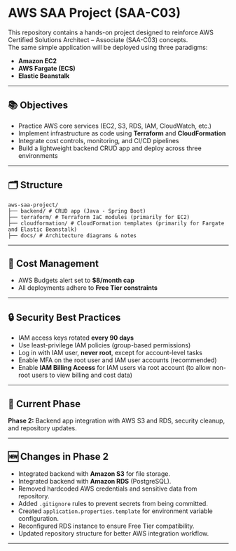 # AWS SAA Project (SAA-C03)

This repository contains a hands-on project designed to reinforce AWS Certified Solutions Architect – Associate (SAA-C03) concepts.  
The same simple application will be deployed using three paradigms:
- **Amazon EC2**
- **AWS Fargate (ECS)**
- **Elastic Beanstalk**

---

## 📚 Objectives
- Practice AWS core services (EC2, S3, RDS, IAM, CloudWatch, etc.)
- Implement infrastructure as code using **Terraform** and **CloudFormation**
- Integrate cost controls, monitoring, and CI/CD pipelines
- Build a lightweight backend CRUD app and deploy across three environments

---

## 🗂 Structure
```
aws-saa-project/
├── backend/ # CRUD app (Java - Spring Boot)
├── terraform/ # Terraform IaC modules (primarily for EC2)
├── cloudformation/ # CloudFormation templates (primarily for Fargate and Elastic Beanstalk)
├── docs/ # Architecture diagrams & notes
```

---

## 🚀 Cost Management
- AWS Budgets alert set to **$8/month cap**
- All deployments adhere to **Free Tier constraints**

---

## 🔒 Security Best Practices
- IAM access keys rotated **every 90 days**
- Use least-privilege IAM policies (group-based permissions)
- Log in with IAM user, **never root**, except for account-level tasks
- Enable MFA on the root user and IAM user accounts (recommended)
- Enable **IAM Billing Access** for IAM users via root account
  (to allow non-root users to view billing and cost data)

---

## 🧩 Current Phase
**Phase 2:** Backend app integration with AWS S3 and RDS, security cleanup, and repository updates.

---

## 🆕 Changes in Phase 2
- Integrated backend with **Amazon S3** for file storage.
- Integrated backend with **Amazon RDS** (PostgreSQL).
- Removed hardcoded AWS credentials and sensitive data from repository.
- Added `.gitignore` rules to prevent secrets from being committed.
- Created `application.properties.template` for environment variable configuration.
- Reconfigured RDS instance to ensure Free Tier compatibility.
- Updated repository structure for better AWS integration workflow.

---
